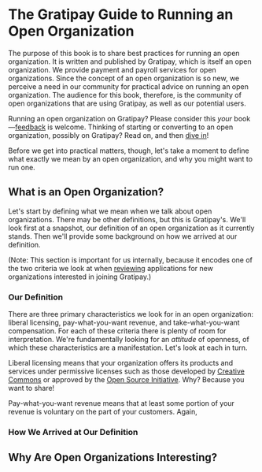 # The Gratipay Guide to Running an Open Organization

The purpose of this book is to share best practices for running an open organization. It is written and published by Gratipay, which is itself an open organization. We provide payment and payroll services for open organizations. Since the concept of an open organization is so new, we perceive a need in our community for practical advice on running an open organization. The audience for this book, therefore, is the community of open organizations that are using Gratipay, as well as our potential users.

Running an open organization on Gratipay? Please consider this *your* book—[feedback](https://github.com/gratipay/guide/issues/new) is welcome. Thinking of starting or converting to an open organization, possibly on Gratipay? Read on, and then [dive in](https://gratipay.com/new)!

Before we get into practical matters, though, let's take a moment to define what exactly we mean by an open organization, and why you might want to run one.

## What is an Open Organization?

Let's start by defining what we mean when we talk about open organizations. There may be other definitions, but this is Gratipay's. We'll look first at a snapshot, our definition of an open organization as it currently stands. Then we'll provide some background on how we arrived at our definition.

(Note: This section is important for us internally, because it encodes one of the two criteria we look at when [reviewing](http://inside.gratipay.com/howto/review-teams) applications for new organizations interested in joining Gratipay.)

### Our Definition

There are three primary characteristics we look for in an open organization: liberal licensing, pay-what-you-want revenue, and take-what-you-want compensation. For each of these criteria there is plenty of room for interpretation. We're fundamentally looking for an *attitude* of openness, of which these characteristics are a manifestation. Let's look at each in turn.

Liberal licensing means that your organization offers its products and services under permissive licenses such as those developed by [Creative Commons](https://creativecommons.org/) or approved by the [Open Source Initiative](https://opensource.org/). Why? Because you want to share!

Pay-what-you-want revenue means that at least some portion of your revenue is voluntary on the part of your customers. Again, 



### How We Arrived at Our Definition


## Why Are Open Organizations Interesting?